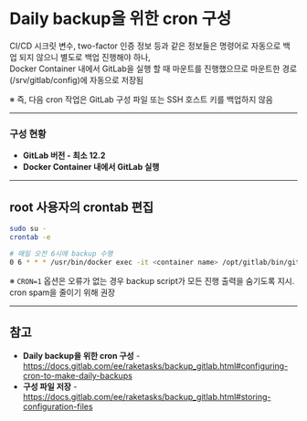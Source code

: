 # Daily backup을 위한 cron 구성

CI/CD 시크릿 변수, two-factor 인증 정보 등과 같은 정보들은 명령어로 자동으로 백업 되지 않으니 별도로 백업 진행해야 하나,  
Docker Container 내에서 GitLab을 실행 할 때 마운트를 진행했으므로 마운트한 경로(/srv/gitlab/config)에 자동으로 저장됨

※ 즉, 다음 cron 작업은 GitLab 구성 파일 또는 SSH 호스트 키를 백업하지 않음

<hr>

### 구성 현황
- **GitLab 버전 - 최소 12.2**
- **Docker Container 내에서 GitLab 실행**

<hr>

## root 사용자의 crontab 편집
```bash
sudo su -
crontab -e
```

```bash
# 매일 오전 6시에 backup 수행
0 6 * * * /usr/bin/docker exec -it <container name> /opt/gitlab/bin/gitlab-backup create CRON=1
```
※ `CRON=1` 옵션은 오류가 없는 경우 backup script가 모든 진행 출력을 숨기도록 지시. cron spam을 줄이기 위해 권장


<hr>

## 참고
- **Daily backup을 위한 cron 구성** - https://docs.gitlab.com/ee/raketasks/backup_gitlab.html#configuring-cron-to-make-daily-backups
- **구성 파일 저장** - https://docs.gitlab.com/ee/raketasks/backup_gitlab.html#storing-configuration-files
